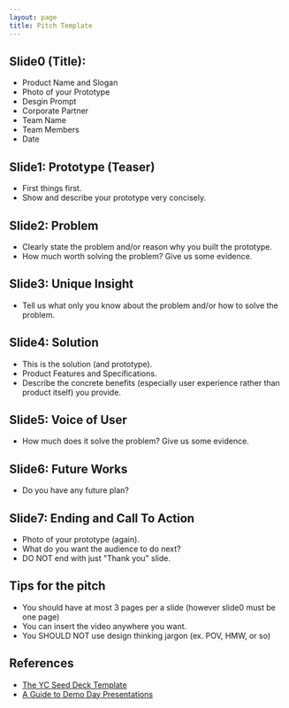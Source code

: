```yaml
---
layout: page
title: Pitch Template
---
```


## Slide0 (Title):
- Product Name and Slogan
- Photo of your Prototype
- Desgin Prompt
- Corporate Partner
- Team Name
- Team Members
- Date

## Slide1: Prototype (Teaser)
- First things first.
- Show and describe your prototype very concisely.

## Slide2: Problem
- Clearly state the problem and/or reason why you built the prototype.
- How much worth solving the problem? Give us some evidence.

## Slide3: Unique Insight
- Tell us what only you know about the problem and/or how to solve the problem.

## Slide4: Solution
- This is the solution (and prototype).
- Product Features and Specifications.
- Describe the concrete benefits (especially user experience rather than product itself) you provide.

## Slide5: Voice of User
- How much does it solve the problem? Give us some evidence.

## Slide6: Future Works
- Do you have any future plan?

## Slide7: Ending and Call To Action
- Photo of your prototype (again).
- What do you want the audience to do next?
- DO NOT end with just "Thank you" slide.

## Tips for the pitch
- You should have at most 3 pages per a slide (however slide0 must be one page)
- You can insert the video anywhere you want.
- You SHOULD NOT use design thinking jargon (ex. POV, HMW, or so)

## References
- [The YC Seed Deck Template](https://blog.ycombinator.com/intro-to-the-yc-seed-deck/)
- [A Guide to Demo Day Presentations](https://blog.ycombinator.com/guide-to-demo-day-pitches/)
